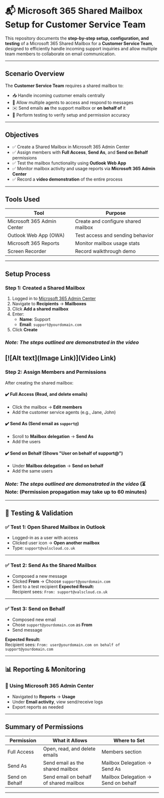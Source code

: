 # 📬 Microsoft 365 Shared Mailbox Setup for Customer Service Team

This repository documents the **step-by-step setup, configuration, and testing** of a Microsoft 365 Shared Mailbox for a **Customer Service Team**, 
designed to efficiently handle incoming support inquiries and allow multiple team members to collaborate on email communication.

---

##  Scenario Overview

The **Customer Service Team** requires a shared mailbox to:

- 📥 Handle incoming customer emails centrally
- 👥 Allow multiple agents to access and respond to messages
- ✉️ Send emails **as** the support mailbox or **on behalf of** it
- 🧪 Perform testing to verify setup and permission accuracy

---

##  Objectives

- ✅ Create a Shared Mailbox in Microsoft 365 Admin Center
- ✅ Assign members with **Full Access**, **Send As**, and **Send on Behalf** permissions
- ✅ Test the mailbox functionality using **Outlook Web App**
- ✅ Monitor mailbox activity and usage reports via **Microsoft 365 Admin Center** 
- ✅ Record a **video demonstration** of the entire process

---

##  Tools Used

| Tool | Purpose |
|------|---------|
| Microsoft 365 Admin Center | Create and configure shared mailbox |
| Outlook Web App (OWA) | Test access and sending behavior |
| Microsoft 365 Reports | Monitor mailbox usage stats |
| Screen Recorder | Record walkthrough demo |

---

##  Setup Process 

### Step 1: Created a Shared Mailbox

1. Logged in to [Microsoft 365 Admin Center](https://admin.microsoft.com)
2. Navigate to **Recipients** → **Mailboxes**
3. Click **Add a shared mailbox**
4. Enter:
   - **Name**: Support
   - **Email**: `support@yourdomain.com`
5. Click **Create**

### *_Note: The steps outlined are demonstrated in the video_*
[![Alt text](Image Link)](Video Link)
---

### Step 2: Assign Members and Permissions

After creating the shared mailbox:

#### ✔️ Full Access (Read, and delete emails)
- Click the mailbox → **Edit members**
- Add the customer service agents (e.g., Jane, John)

#### ✔️ Send As (Send email as `support@`)
- Scroll to **Mailbox delegation** → **Send As**
- Add the users

#### ✔️ Send on Behalf (Shows "User on behalf of support@")
- Under **Mailbox delegation** → **Send on behalf**
- Add the same users

### *_Note: The steps outlined are demonstrated in the video_* (⏳ Note: (Permission propagation may take up to 60 minutes)
---

## 🧪 Testing & Validation

### ✅ Test 1: Open Shared Mailbox in Outlook

- Logged-in as a user with access
- Clicked user icon → **Open another mailbox**
- Type: `support@valscloud.co.uk`

---

### ✅ Test 2: Send As the Shared Mailbox

- Composed a new message
- Clicked **From** → Choose `support@yourdomain.com`
- Sent to a test recipient
**Expected Result:**  
Recipient sees: `From: support@valscloud.co.uk`
---

### ✅ Test 3: Send on Behalf

- Composed new email
- Chose `support@yourdomain.com` as **From**
- Send message

**Expected Result:**  
Recipient sees: `From: user@yourdomain.com on behalf of support@yourdomain.com`

---


## 📊 Reporting & Monitoring

### 🔸 Using Microsoft 365 Admin Center
- Navigated to **Reports** → **Usage**
- Under **Email activity**, view send/receive logs
- Export reports as needed

---

##  Summary of Permissions

| Permission | What it Allows | Where to Set |
|------------|----------------|--------------|
| Full Access | Open, read, and delete emails | Members section |
| Send As | Send email as the shared mailbox | Mailbox Delegation → Send As |
| Send on Behalf | Send email on behalf of shared mailbox | Mailbox Delegation → Send on behalf |

---


